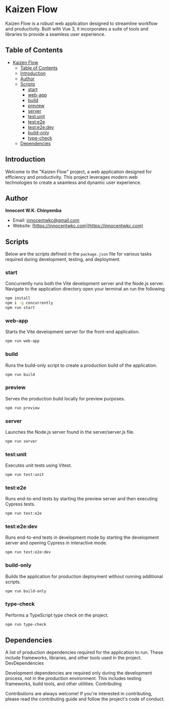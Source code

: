 # Kaizen Flow

Kaizen Flow is a robust web application designed to streamline workflow and productivity. Built with Vue 3, it incorporates a suite of tools and libraries to provide a seamless user experience.

## Table of Contents
- [Kaizen Flow](#kaizen-flow)
  - [Table of Contents](#table-of-contents)
  - [Introduction](#introduction)
  - [Author](#author)
  - [Scripts](#scripts)
    - [start](#start)
    - [web-app](#web-app)
    - [build](#build)
    - [preview](#preview)
    - [server](#server)
    - [test:unit](#testunit)
    - [test:e2e](#teste2e)
    - [test:e2e:dev](#teste2edev)
    - [build-only](#build-only)
    - [type-check](#type-check)
  - [Dependencies](#dependencies)

## Introduction
<a id="introduction"></a>
Welcome to the "Kaizen Flow" project, a web application designed for efficiency and productivity. This project leverages modern web technologies to create a seamless and dynamic user experience.

## Author
<a id="author"></a>
**Innocent W.K. Chinyemba**
- Email: [innocentwkc@gmail.com](mailto:innocentwkc@gmail.com)
- Website: [https://innocentwkc.com](https://innocentwkc.com)

## Scripts
<a id="scripts"></a>
Below are the scripts defined in the `package.json` file for various tasks required during development, testing, and deployment.

### start

<a id="start"></a>
Concurrently runs both the Vite development server and the Node.js server.
Navigate to the application directory open your terminal an run the following

```bash
npm install
npm i -g concurrently
npm run start
```

### web-app
<a id="web-app"></a>
Starts the Vite development server for the front-end application.
```bash
npm run web-app
```

### build

<a id="build"></a>
Runs the build-only script to create a production build of the application.

```bash
npm run build
```

### preview

<a id="preview"></a>
Serves the production build locally for preview purposes.

```bash
npm run preview
```

### server

<a id="server"></a>
Launches the Node.js server found in the server/server.js file.

```bash
npm run server
```



### test:unit

<a id="testunit"></a>
Executes unit tests using Vitest.

```bash
npm run test:unit
```


### test:e2e

<a id="teste2e"></a>
Runs end-to-end tests by starting the preview server and then executing Cypress tests.

```bash
npm run test:e2e
```


### test:e2e:dev

<a id="teste2edev"></a>
Runs end-to-end tests in development mode by starting the development server and opening Cypress in interactive mode.

```bash
npm run test:e2e:dev
```


### build-only

<a id="build-only"></a>
Builds the application for production deployment without running additional scripts.

```bash
npm run build-only
```
### type-check

<a id="type-check"></a>
Performs a TypeScript type check on the project.

```bash
npm run type-check
```

## Dependencies

<a id="dependencies"></a>
A list of production dependencies required for the application to run. These include frameworks, libraries, and other tools used in the project.
DevDependencies

<a id="devdependencies"></a>
Development dependencies are required only during the development process, not in the production environment. This includes testing frameworks, build tools, and other utilities.
Contributing

<a id="contributing"></a>
Contributions are always welcome! If you're interested in contributing, please read the contributing guide and follow the project's code of conduct.



